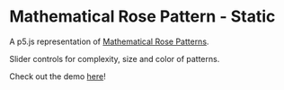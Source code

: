# Mathematical Rose Pattern - Static

A p5.js representation of [Mathematical Rose Patterns](https://en.wikipedia.org/wiki/Rose_(mathematics)).

Slider controls for complexity, size and color of patterns.

Check out the demo [here]()!